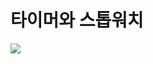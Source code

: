 # 타이머와 스톱워치

 <img src="https://img.shields.io/badge/TypeScript-FDB515?style=flat&logo=타이머&logoColor=white"/>


